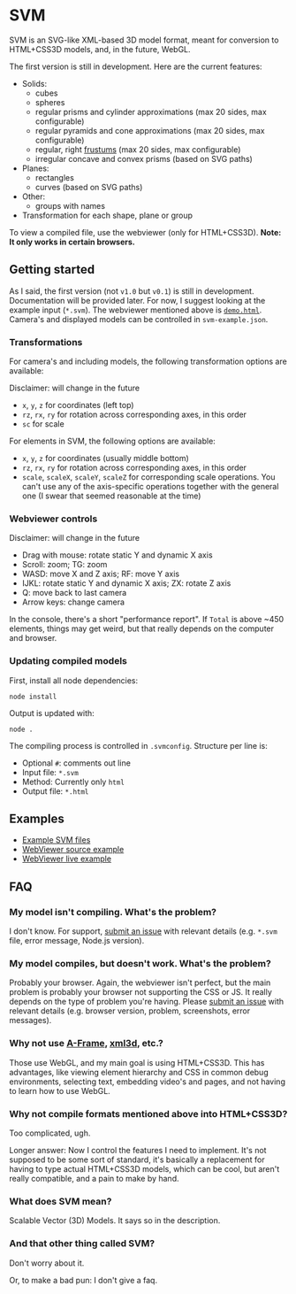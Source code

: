 # SVM

SVM is an SVG-like XML-based 3D model format, meant for conversion to HTML+CSS3D models, and, in the future, WebGL.

The first version is still in development. Here are the current features:

* Solids:
  * cubes
  * spheres
  * regular prisms and cylinder approximations (max 20 sides, max configurable)
  * regular pyramids and cone approximations (max 20 sides, max configurable)
  * regular, right [frustums](https://en.wikipedia.org/wiki/Frustum) (max 20 sides, max configurable)
  * irregular concave and convex prisms (based on SVG paths)
* Planes:
  * rectangles
  * curves (based on SVG paths)
* Other:
  * groups with names
* Transformation for each shape, plane or group

To view a compiled file, use the webviewer (only for HTML+CSS3D). **Note: It only works in certain browsers.**

## Getting started
As I said, the first version (not `v1.0` but `v0.1`) is still in development. Documentation will be provided later. For now, I suggest looking at the example input (`*.svm`). The webviewer mentioned above is [`demo.html`](https://larsgw.github.io/svm/demo.html). Camera's and displayed models can be controlled in `svm-example.json`.

### Transformations
For camera's and including models, the following transformation options are available:

Disclaimer: will change in the future

* `x`, `y`, `z` for coordinates (left top)
* `rz`, `rx`, `ry` for rotation across corresponding axes, in this order
* `sc` for scale

For elements in SVM, the following options are available:

* `x`, `y`, `z` for coordinates (usually middle bottom)
* `rz`, `rx`, `ry` for rotation across corresponding axes, in this order
* `scale`, `scaleX`, `scaleY`, `scaleZ` for corresponding scale operations. You can't use any of the axis-specific operations together with the general one (I swear that seemed reasonable at the time)

### Webviewer controls
Disclaimer: will change in the future

* Drag with mouse: rotate static Y and dynamic X axis
* Scroll: zoom; TG: zoom
* WASD: move X and Z axis; RF: move Y axis
* IJKL: rotate static Y and dynamic X axis; ZX: rotate Z axis
* Q: move back to last camera
* Arrow keys: change camera

In the console, there's a short "performance report". If `Total` is above ~450 elements, things may get weird, but that really depends on the computer and browser.

### Updating compiled models
First, install all node dependencies:

    node install

Output is updated with:

    node .

The compiling process is controlled in `.svmconfig`. Structure per line is:

* Optional `#`: comments out line
* Input file: `*.svm`
* Method: Currently only `html`
* Output file: `*.html`

## Examples

* [Example SVM files](https://github.com/larsgw/svm/tree/master/svm)
* [WebViewer source example](https://github.com/larsgw/svm/tree/master/svm-example.json)
* [WebViewer live example](https://larsgw.github.io/svm/demo.html)

## FAQ

### My model isn't compiling. What's the problem?
I don't know. For support, [submit an issue](https://github.com/larsgw/svm/issues/new) with relevant details (e.g. `*.svm` file, error message, Node.js version). 

### My model compiles, but doesn't work. What's the problem?
Probably your browser. Again, the webviewer isn't perfect, but the main problem is probably your browser not supporting the CSS or JS. It really depends on the type of problem you're having. Please [submit an issue](https://github.com/larsgw/svm/issues/new) with relevant details (e.g. browser version, problem, screenshots, error messages).

### Why not use [A-Frame](https://aframe.io/), [xml3d](http://xml3d.org/), etc.?
Those use WebGL, and my main goal is using HTML+CSS3D. This has advantages, like viewing element hierarchy and CSS in common debug environments, selecting text, embedding video's and pages, and not having to learn how to use WebGL.

### Why not compile formats mentioned above into HTML+CSS3D?
Too complicated, ugh.

Longer answer: Now I control the features I need to implement. It's not supposed to be some sort of standard, it's basically a replacement for having to type actual HTML+CSS3D models, which can be cool, but aren't really compatible, and a pain to make by hand.

### What does SVM mean?
Scalable Vector (3D) Models. It says so in the description.

### And that other thing called SVM?
Don't worry about it.

Or, to make a bad pun: I don't give a faq.